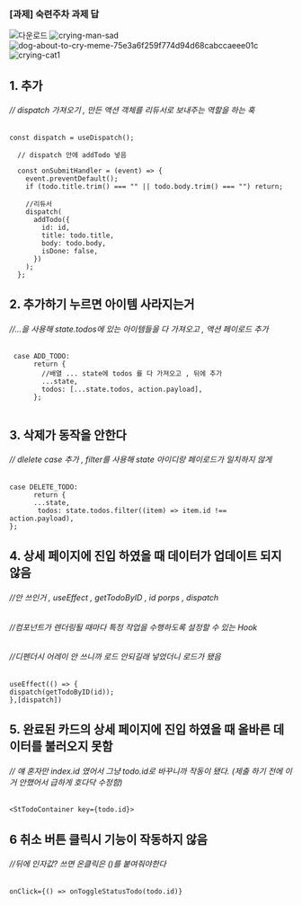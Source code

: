 ### [과제] 숙련주차 과제 답


![다운로드](https://user-images.githubusercontent.com/122663756/219272397-9130a1b0-c509-4051-92b7-21c1239703e3.jpeg)
![crying-man-sad](https://user-images.githubusercontent.com/122663756/219272447-73b45d33-66dd-4107-8452-855289807520.gif)
![dog-about-to-cry-meme-75e3a6f259f774d94d68cabccaeee01c](https://user-images.githubusercontent.com/122663756/219272462-2f153ea3-f5bf-4222-aeb9-c93eaea2948a.jpg)
![crying-cat1](https://user-images.githubusercontent.com/122663756/219272492-26ca2e5c-a0d3-4af4-aebe-84a3dcfaeef9.jpg)



## 1. 추가 

######  // dispatch 가져오기 , 만든 액션 객체를 리듀서로 보내주는 역할을 하는 훅
``` JSX
const dispatch = useDispatch();
  
  // dispatch 안에 addTodo 넣음
  
  const onSubmitHandler = (event) => {
    event.preventDefault();
    if (todo.title.trim() === "" || todo.body.trim() === "") return;

    //리듀서
    dispatch(
      addTodo({
        id: id,
        title: todo.title,
        body: todo.body,
        isDone: false,
      })
    );
  };
```


## 2. 추가하기 누르면 아이템 사라지는거

###### //...을 사용해 state.todos에 있는 아이템들을 다 가져오고 , 액션 페이로드 추가
``` JSX
 case ADD_TODO:
      return {
        //배열 ... state에 todos 를 다 가져오고 , 뒤에 추가
        ...state,
        todos: [...state.todos, action.payload],
      };
  
```


## 3. 삭제가 동작을 안한다

###### // dlelete case 추가 , filter를 사용해 state 아이디랑 페이로드가 일치하지 않게
```JSX
case DELETE_TODO:
	  return {
	  ...state,
	   todos: state.todos.filter((item) => item.id !== action.payload),
};
```


## 4. 상세 페이지에 진입 하였을 때 데이터가 업데이트 되지 않음

###### //안 쓰인거 , useEffect , getTodoByID , id porps , dispatch
###### //컴포넌트가 렌더링될 때마다 특정 작업을 수행하도록 설정할 수 있는 Hook
###### //디펜더시 어레이 안 쓰니까 로드 안되길래 넣었더니 로드가 됐음

``` JSX
useEffect(() => {
dispatch(getTodoByID(id));
},[dispatch])
```

## 5. 완료된 카드의 상세 페이지에 진입 하였을 때 올바른 데이터를 불러오지 못함

###### // 얘 혼자만 index.id 였어서 그냥 todo.id로 바꾸니까 작동이 됐다. (제출 하기 전에 이거 안했어서 급하게 호다닥 수정함)
``` JSX
<StTodoContainer key={todo.id}>
```


## 6 취소 버튼 클릭시 기능이 작동하지 않음

###### //뒤에 인자값? 쓰면 온클릭은 ()를 붙여줘야한다
``` JSX
onClick={() => onToggleStatusTodo(todo.id)}
```

